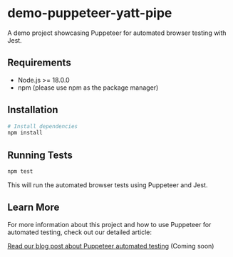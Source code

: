 # demo-puppeteer-yatt-pipe

A demo project showcasing Puppeteer for automated browser testing with Jest.

## Requirements

- Node.js >= 18.0.0
- npm (please use npm as the package manager)

## Installation

```bash
# Install dependencies
npm install
```

## Running Tests

```bash
npm test
```

This will run the automated browser tests using Puppeteer and Jest.

## Learn More

For more information about this project and how to use Puppeteer for automated testing, check out our detailed article:

[Read our blog post about Puppeteer automated testing](https://example.com/blog/puppeteer-automated-testing) (Coming soon)
